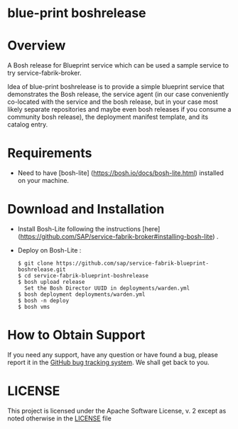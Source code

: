 blue-print boshrelease
====================================================

# Overview

A Bosh release for Blueprint service which can be used a sample service to try service-fabrik-broker.

Idea of blue-print boshrelease is to provide a simple blueprint service that demonstrates the Bosh release, the service agent (in our case conveniently co-located with the service and the bosh release, but in your case most likely separate repositories and maybe even bosh releases if you consume a community bosh release), the deployment manifest template, and its catalog entry.

# Requirements

 - Need to have [bosh-lite] (https://bosh.io/docs/bosh-lite.html) installed on your machine.

# Download and Installation

 - Install Bosh-Lite following the instructions [here] (https://github.com/SAP/service-fabrik-broker#installing-bosh-lite) .
 - Deploy on Bosh-Lite :
   
   ```
   $ git clone https://github.com/sap/service-fabrik-blueprint-boshrelease.git
   $ cd service-fabrik-blueprint-boshrelease
   $ bosh upload release
     Set the Bosh Director UUID in deployments/warden.yml
   $ bosh deployment deployments/warden.yml
   $ bosh -n deploy
   $ bosh vms
   ```

# How to Obtain Support

 If you need any support, have any question or have found a bug, please report it in the [GitHub bug tracking system](https://github.com/SAP/service-fabrik-blueprint-boshrelease/issues). We shall get back to you.


# LICENSE

This project is licensed under the Apache Software License, v. 2 except as noted otherwise in the [LICENSE](LICENSE) file
